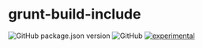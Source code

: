 # grunt-build-include

![GitHub package.json version](https://img.shields.io/github/package-json/v/Amourspirit/grunt-build-include.svg) ![GitHub](https://img.shields.io/github/license/Amourspirit/grunt-build-include.svg) [![experimental](http://badges.github.io/stability-badges/dist/experimental.svg)](http://github.com/badges/stability-badges)
